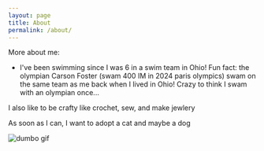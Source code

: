 ```yaml
---
layout: page
title: About
permalink: /about/
---
```


More about me: 
 - I've been swimming since I was 6 in a swim team in Ohio! 
 Fun fact: the olympian Carson Foster (swam 400 IM in 2024 paris olympics) swam on the same team as me back when I lived in Ohio! Crazy to think I swam with an olympian once...
 
 I also like to be crafty like crochet, sew, and make jewlery

 As soon as I can, I want to adopt a cat and maybe a dog


![dumbo gif]({{site.baseurl}}/images/dumbo.gif)


